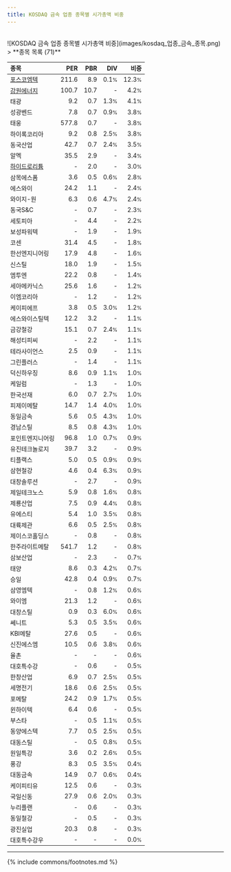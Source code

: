 ```yaml
---
title: KOSDAQ 금속 업종 종목별 시가총액 비중
---
```

<br>
![KOSDAQ 금속 업종 종목별 시가총액 비중](images/kosdaq_업종_금속_종목.png)
<br>
> **종목 목록 (71)**<a id="list"></a>

| **종목** | **PER** | **PBR** | **DIV** | **비중** |
| :------- | ------: | ------: | ------: | -------: |
| [포스코엠텍](/009520/) | 211.6 | 8.9 | 0.1<small>%</small> | 12.3<small>%</small> |
| [강원에너지](/114190/) | 100.7 | 10.7 | - | 4.2<small>%</small> |
| 태광 | 9.2 | 0.7 | 1.3<small>%</small> | 4.1<small>%</small> |
| 성광벤드 | 7.8 | 0.7 | 0.9<small>%</small> | 3.8<small>%</small> |
| 태웅 | 577.8 | 0.7 | - | 3.8<small>%</small> |
| 하이록코리아 | 9.2 | 0.8 | 2.5<small>%</small> | 3.8<small>%</small> |
| 동국산업 | 42.7 | 0.7 | 2.4<small>%</small> | 3.5<small>%</small> |
| 알멕 | 35.5 | 2.9 | - | 3.4<small>%</small> |
| [하이드로리튬](/101670/) | - | 2.0 | - | 3.0<small>%</small> |
| 삼목에스폼 | 3.6 | 0.5 | 0.6<small>%</small> | 2.8<small>%</small> |
| 에스와이 | 24.2 | 1.1 | - | 2.4<small>%</small> |
| 와이지-원 | 6.3 | 0.6 | 4.7<small>%</small> | 2.4<small>%</small> |
| 동국S&C | - | 0.7 | - | 2.3<small>%</small> |
| 세토피아 | - | 4.4 | - | 2.2<small>%</small> |
| 보성파워텍 | - | 1.9 | - | 1.9<small>%</small> |
| 코센 | 31.4 | 4.5 | - | 1.8<small>%</small> |
| 한선엔지니어링 | 17.9 | 4.8 | - | 1.6<small>%</small> |
| 신스틸 | 18.0 | 1.9 | - | 1.5<small>%</small> |
| 엠투엔 | 22.2 | 0.8 | - | 1.4<small>%</small> |
| 세아메카닉스 | 25.6 | 1.6 | - | 1.2<small>%</small> |
| 이엠코리아 | - | 1.2 | - | 1.2<small>%</small> |
| 케이피에프 | 3.8 | 0.5 | 3.0<small>%</small> | 1.2<small>%</small> |
| 에스와이스틸텍 | 12.2 | 3.2 | - | 1.1<small>%</small> |
| 금강철강 | 15.1 | 0.7 | 2.4<small>%</small> | 1.1<small>%</small> |
| 해성티피씨 | - | 2.2 | - | 1.1<small>%</small> |
| 테라사이언스 | 2.5 | 0.9 | - | 1.1<small>%</small> |
| 그린플러스 | - | 1.4 | - | 1.1<small>%</small> |
| 덕신하우징 | 8.6 | 0.9 | 1.1<small>%</small> | 1.0<small>%</small> |
| 케일럼 | - | 1.3 | - | 1.0<small>%</small> |
| 한국선재 | 6.0 | 0.7 | 2.7<small>%</small> | 1.0<small>%</small> |
| 피제이메탈 | 14.7 | 1.4 | 4.0<small>%</small> | 1.0<small>%</small> |
| 동일금속 | 5.6 | 0.5 | 4.3<small>%</small> | 1.0<small>%</small> |
| 경남스틸 | 8.5 | 0.8 | 4.3<small>%</small> | 1.0<small>%</small> |
| 포인트엔지니어링 | 96.8 | 1.0 | 0.7<small>%</small> | 0.9<small>%</small> |
| 유진테크놀로지 | 39.7 | 3.2 | - | 0.9<small>%</small> |
| 티플랙스 | 5.0 | 0.5 | 0.9<small>%</small> | 0.9<small>%</small> |
| 삼현철강 | 4.6 | 0.4 | 6.3<small>%</small> | 0.9<small>%</small> |
| 대창솔루션 | - | 2.7 | - | 0.9<small>%</small> |
| 제일테크노스 | 5.9 | 0.8 | 1.6<small>%</small> | 0.8<small>%</small> |
| 제룡산업 | 7.5 | 0.9 | 4.4<small>%</small> | 0.8<small>%</small> |
| 유에스티 | 5.4 | 1.0 | 3.5<small>%</small> | 0.8<small>%</small> |
| 대륙제관 | 6.6 | 0.5 | 2.5<small>%</small> | 0.8<small>%</small> |
| 제이스코홀딩스 | - | 0.8 | - | 0.8<small>%</small> |
| 한주라이트메탈 | 541.7 | 1.2 | - | 0.8<small>%</small> |
| 삼보산업 | - | 2.3 | - | 0.7<small>%</small> |
| 태양 | 8.6 | 0.3 | 4.2<small>%</small> | 0.7<small>%</small> |
| 승일 | 42.8 | 0.4 | 0.9<small>%</small> | 0.7<small>%</small> |
| 삼영엠텍 | - | 0.8 | 1.2<small>%</small> | 0.6<small>%</small> |
| 와이엠 | 21.3 | 1.2 | - | 0.6<small>%</small> |
| 대창스틸 | 0.9 | 0.3 | 6.0<small>%</small> | 0.6<small>%</small> |
| 쎄니트 | 5.3 | 0.5 | 3.5<small>%</small> | 0.6<small>%</small> |
| KBI메탈 | 27.6 | 0.5 | - | 0.6<small>%</small> |
| 신진에스엠 | 10.5 | 0.6 | 3.8<small>%</small> | 0.6<small>%</small> |
| 율촌 | - | - | - | 0.6<small>%</small> |
| 대호특수강 | - | 0.6 | - | 0.5<small>%</small> |
| 한창산업 | 6.9 | 0.7 | 2.5<small>%</small> | 0.5<small>%</small> |
| 세명전기 | 18.6 | 0.6 | 2.5<small>%</small> | 0.5<small>%</small> |
| 포메탈 | 24.2 | 0.9 | 1.7<small>%</small> | 0.5<small>%</small> |
| 윈하이텍 | 6.4 | 0.6 | - | 0.5<small>%</small> |
| 부스타 | - | 0.5 | 1.1<small>%</small> | 0.5<small>%</small> |
| 동양에스텍 | 7.7 | 0.5 | 2.5<small>%</small> | 0.5<small>%</small> |
| 대동스틸 | - | 0.5 | 0.8<small>%</small> | 0.5<small>%</small> |
| 원일특강 | 3.6 | 0.2 | 2.6<small>%</small> | 0.5<small>%</small> |
| 풍강 | 8.3 | 0.5 | 3.5<small>%</small> | 0.4<small>%</small> |
| 대동금속 | 14.9 | 0.7 | 0.6<small>%</small> | 0.4<small>%</small> |
| 케이피티유 | 12.5 | 0.6 | - | 0.3<small>%</small> |
| 국일신동 | 27.9 | 0.6 | 2.0<small>%</small> | 0.3<small>%</small> |
| 누리플랜 | - | 0.6 | - | 0.3<small>%</small> |
| 동일철강 | - | 0.5 | - | 0.3<small>%</small> |
| 광진실업 | 20.3 | 0.8 | - | 0.3<small>%</small> |
| 대호특수강우 | - | - | - | 0.0<small>%</small> |

---
{% include commons/footnotes.md %}